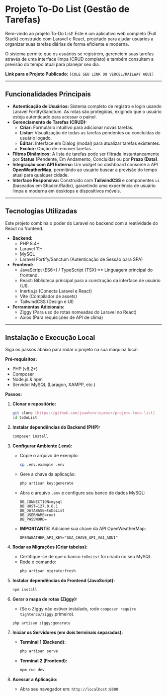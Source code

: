 # Projeto To-Do List (Gestão de Tarefas)

Bem-vindo ao projeto To-Do List! Este é um aplicativo web completo (Full Stack) construído com Laravel e React, projetado para ajudar usuários a organizar suas tarefas diárias de forma eficiente e moderna.

O sistema permite que os usuários se registrem, gerenciem suas tarefas através de uma interface limpa (CRUD completo) e também consultem a previsão do tempo atual para planejar seu dia.

**Link para o Projeto Publicado:** `[COLE SEU LINK DO VERCEL/RAILWAY AQUI]`

---

## Funcionalidades Principais

* **Autenticação de Usuários:** Sistema completo de registro e login usando Laravel Fortify/Sanctum. As rotas são protegidas, exigindo que o usuário esteja autenticado para acessar o painel.
* **Gerenciamento de Tarefas (CRUD):**
    * **Criar:** Formulário intuitivo para adicionar novas tarefas.
    * **Listar:** Visualização de todas as tarefas pendentes ou concluídas do usuário logado.
    * **Editar:** Interface em Dialog (modal) para atualizar tarefas existentes.
    * **Excluir:** Opção de remover tarefas.
* **Filtros Dinâmicos:** A lista de tarefas pode ser filtrada instantaneamente por **Status** (Pendente, Em Andamento, Concluída) ou por **Prazo (Data)**.
* **Integração com API Externa:** Um widget no dashboard consome a API **OpenWeatherMap**, permitindo ao usuário buscar a previsão do tempo atual para qualquer cidade.
* **Interface Responsiva:** Construído com **TailwindCSS** e componentes `ui` (baseados em Shadcn/Radix), garantindo uma experiência de usuário limpa e moderna em desktops e dispositivos móveis.

---

## Tecnologias Utilizadas

Este projeto combina o poder do Laravel no backend com a reatividade do React no frontend.

* **Backend:**
    * PHP 8.4+
    * Laravel 11+
    * MySQL
    * Laravel Fortify/Sanctum (Autenticação de Sessão para SPA)
* **Frontend:**
    * JavaScript (ES6+) / TypeScript (TSX):** Linguagem principal do frontend.
    * React: Biblioteca principal para a construção da interface de usuário (UI).
    * Inertia.js (Conecta Laravel e React)
    * Vite (Compilador de assets)
    * TailwindCSS (Design e UI)
* **Ferramentas Adicionais:**
    * Ziggy (Para uso de rotas nomeadas do Laravel no React)
    * Axios (Para requisições de API de clima)

---

## Instalação e Execução Local

Siga os passos abaixo para rodar o projeto na sua máquina local.

**Pré-requisitos:**
* PHP (v8.2+)
* Composer
* Node.js & npm
* Servidor MySQL (Laragon, XAMPP, etc.)

**Passos:**

1.  **Clonar o repositório:**
    ```bash
    git clone [https://github.com/joaohenriqueser/projeto-todo-list]
    cd toDoList
    ```

2.  **Instalar dependências do Backend (PHP):**
    ```bash
    composer install
    ```

3.  **Configurar Ambiente (.env):**
    * Copie o arquivo de exemplo:
        ```bash
        cp .env.example .env
        ```
    * Gere a chave da aplicação:
        ```bash
        php artisan key:generate
        ```
    * Abra o arquivo `.env` e configure seu banco de dados MySQL:
        ```env
        DB_CONNECTION=mysql
        DB_HOST=127.0.0.1
        DB_DATABASE=toDoList
        DB_USERNAME=root
        DB_PASSWORD=
        ```
    * **IMPORTANTE:** Adicione sua chave da API OpenWeatherMap:
        ```env
        OPENWEATHER_API_KEY="SUA_CHAVE_API_VAI_AQUI"
        ```

4.  **Rodar as Migrações (Criar tabelas):**
    * Certifique-se de que o banco `toDoList` foi criado no seu MySQL.
    * Rode o comando:
        ```bash
        php artisan migrate:fresh
        ```

5.  **Instalar dependências do Frontend (JavaScript):**
    ```bash
    npm install
    ```

6.  **Gerar o mapa de rotas (Ziggy):**
    * (Se o Ziggy não estiver instalado, rode `composer require tightenco/ziggy` primeiro).
    ```bash
    php artisan ziggy:generate
    ```

7.  **Iniciar os Servidores (em dois terminais separados):**

    * **Terminal 1 (Backend):**
        ```bash
        php artisan serve
        ```
    * **Terminal 2 (Frontend):**
        ```bash
        npm run dev
        ```

8.  **Acessar a Aplicação:**
    * Abra seu navegador em: `http://localhost:8000`